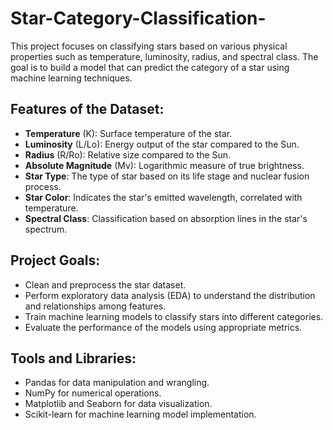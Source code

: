 # Star-Category-Classification-
This project focuses on classifying stars based on various physical properties such as temperature, luminosity, radius, and spectral class. The goal is to build a model that can predict the category of a star using machine learning techniques.

## Features of the Dataset:
- **Temperature** (K): Surface temperature of the star.
- **Luminosity** (L/Lo): Energy output of the star compared to the Sun.
- **Radius** (R/Ro): Relative size compared to the Sun.
- **Absolute Magnitude** (Mv): Logarithmic measure of true brightness.
- **Star Type**: The type of star based on its life stage and nuclear fusion process.
- **Star Color**: Indicates the star's emitted wavelength, correlated with temperature.
- **Spectral Class**: Classification based on absorption lines in the star's spectrum.
## Project Goals:
- Clean and preprocess the star dataset.
- Perform exploratory data analysis (EDA) to understand the distribution and relationships among features.
- Train machine learning models to classify stars into different categories.
- Evaluate the performance of the models using appropriate metrics.
## Tools and Libraries:
- Pandas for data manipulation and wrangling.
- NumPy for numerical operations.
- Matplotlib and Seaborn for data visualization.
- Scikit-learn for machine learning model implementation.


